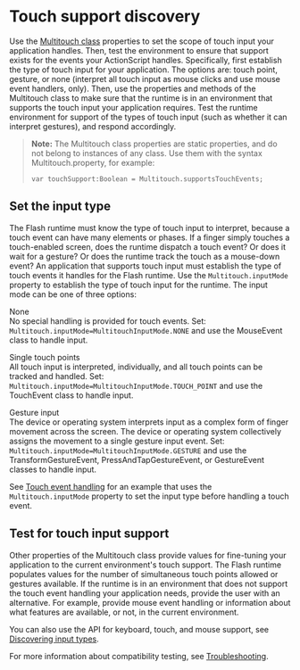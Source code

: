 # Touch support discovery

Use the
[Multitouch class](https://help.adobe.com/en_US/FlashPlatform/reference/actionscript/3/flash/ui/Multitouch.html)
properties to set the scope of touch input your application handles. Then, test
the environment to ensure that support exists for the events your ActionScript
handles. Specifically, first establish the type of touch input for your
application. The options are: touch point, gesture, or none (interpret all touch
input as mouse clicks and use mouse event handlers, only). Then, use the
properties and methods of the Multitouch class to make sure that the runtime is
in an environment that supports the touch input your application requires. Test
the runtime environment for support of the types of touch input (such as whether
it can interpret gestures), and respond accordingly.

> **Note:** The Multitouch class properties are static properties, and do not
> belong to instances of any class. Use them with the syntax
> Multitouch.property, for example:
>
>     var touchSupport:Boolean = Multitouch.supportsTouchEvents;

## Set the input type

The Flash runtime must know the type of touch input to interpret, because a
touch event can have many elements or phases. If a finger simply touches a
touch-enabled screen, does the runtime dispatch a touch event? Or does it wait
for a gesture? Or does the runtime track the touch as a mouse-down event? An
application that supports touch input must establish the type of touch events it
handles for the Flash runtime. Use the `Multitouch.inputMode` property to
establish the type of touch input for the runtime. The input mode can be one of
three options:

None  
No special handling is provided for touch events. Set:
`Multitouch.inputMode=MultitouchInputMode.NONE` and use the MouseEvent class to
handle input.

Single touch points  
All touch input is interpreted, individually, and all touch points can be
tracked and handled. Set: `Multitouch.inputMode=MultitouchInputMode.TOUCH_POINT`
and use the TouchEvent class to handle input.

Gesture input  
The device or operating system interprets input as a complex form of finger
movement across the screen. The device or operating system collectively assigns
the movement to a single gesture input event. Set:
`Multitouch.inputMode=MultitouchInputMode.GESTURE` and use the
TransformGestureEvent, PressAndTapGestureEvent, or GestureEvent classes to
handle input.

See [Touch event handling](./touch-event-handling.md) for an example that uses
the `Multitouch.inputMode` property to set the input type before handling a
touch event.

## Test for touch input support

Other properties of the Multitouch class provide values for fine-tuning your
application to the current environment's touch support. The Flash runtime
populates values for the number of simultaneous touch points allowed or gestures
available. If the runtime is in an environment that does not support the touch
event handling your application needs, provide the user with an alternative. For
example, provide mouse event handling or information about what features are
available, or not, in the current environment.

You can also use the API for keyboard, touch, and mouse support, see
[Discovering input types](../basics-of-user-interaction.md#discovering-input-types).

For more information about compatibility testing, see
[Troubleshooting](./troubleshooting.md).
